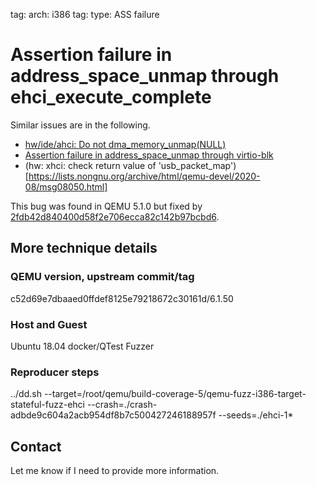 tag: arch: i386
tag: type: ASS failure

# Assertion failure in address_space_unmap through ehci_execute_complete

Similar issues are in the following.
+ [hw/ide/ahci: Do not dma_memory_unmap(NULL)](https://github.com/qemu/qemu/commit/1d1c4bdb736688b20d864831b90c07dc59c7b10c)
+ [Assertion failure in address_space_unmap through virtio-blk](https://bugs.launchpad.net/qemu/+bug/1890360)
+ (hw: xhci: check return value of 'usb_packet_map')[https://lists.nongnu.org/archive/html/qemu-devel/2020-08/msg08050.html]

This bug was found in QEMU 5.1.0 but fixed by
[2fdb42d840400d58f2e706ecca82c142b97bcbd6](https://github.com/qemu/qemu/commit/2fdb42d840400d58f2e706ecca82c142b97bcbd6).

## More technique details

### QEMU version, upstream commit/tag
c52d69e7dbaaed0ffdef8125e79218672c30161d/6.1.50

### Host and Guest
Ubuntu 18.04 docker/QTest Fuzzer

### Reproducer steps

../dd.sh --target=/root/qemu/build-coverage-5/qemu-fuzz-i386-target-stateful-fuzz-ehci --crash=./crash-adbde9c604a2acb954df8b7c500427246188957f --seeds=./ehci-1*

## Contact

Let me know if I need to provide more information.

